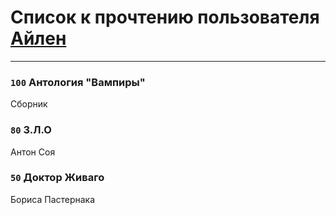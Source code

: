 # Список к прочтению пользователя [Айлен](http://vk.com/id286627601)
---

### `100` Антология "Вампиры"
Сборник

### `80` З.Л.О
Антон Соя

### `50` Доктор Живаго
Бориса Пастернака

